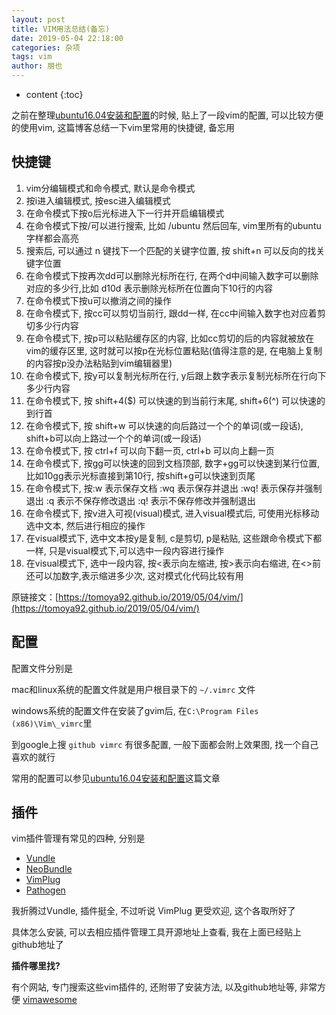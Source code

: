 ```yaml
---
layout: post
title: VIM用法总结(备忘)
date: 2019-05-04 22:18:00
categories: 杂项
tags: vim
author: 朋也
---
```


* content
{:toc}

之前在整理[ubuntu16.04安装和配置](https://tomoya92.github.io/2017/05/24/ubuntu-initialization)的时候, 贴上了一段vim的配置, 可以比较方便的使用vim, 这篇博客总结一下vim里常用的快捷键, 备忘用






## 快捷键

1. vim分编辑模式和命令模式, 默认是命令模式
2. 按i进入编辑模式, 按esc进入编辑模式
3. 在命令模式下按o后光标进入下一行并开启编辑模式
4. 在命令模式下按/可以进行搜索, 比如 /ubuntu 然后回车, vim里所有的ubuntu字样都会高亮
5. 搜索后, 可以通过 n 键找下一个匹配的关键字位置, 按 shift+n 可以反向的找关键字位置
6. 在命令模式下按再次dd可以删除光标所在行, 在两个d中间输入数字可以删除对应的多少行,比如 d10d 表示删除光标所在位置向下10行的内容
7. 在命令模式下按u可以撤消之间的操作
8. 在命令模式下, 按cc可以剪切当前行, 跟dd一样, 在cc中间输入数字也对应着剪切多少行内容
9. 在命令模式下, 按p可以粘贴缓存区的内容, 比如cc剪切的后的内容就被放在vim的缓存区里, 这时就可以按p在光标位置粘贴(值得注意的是, 在电脑上复制的内容按p没办法粘贴到vim编辑器里)
10. 在命令模式下, 按y可以复制光标所在行, y后跟上数字表示复制光标所在行向下多少行内容
11. 在命令模式下, 按 shift+4($) 可以快速的到当前行末尾, shift+6(^) 可以快速的到行首
12. 在命令模式下, 按 shift+w 可以快速的向后路过一个个的单词(或一段话), shift+b可以向上路过一个个的单词(或一段话)
13. 在命令模式下, 按 ctrl+f 可以向下翻一页, ctrl+b 可以向上翻一页
14. 在命令模式下, 按gg可以快速的回到文档顶部, 数字+gg可以快速到某行位置, 比如10gg表示光标直接到第10行, 按shift+g可以快速到页尾
15. 在命令模式下, 按:w 表示保存文档 :wq 表示保存并退出 :wq! 表示保存并强制退出 :q 表示不保存修改退出 :q! 表示不保存修改并强制退出
16. 在命令模式下, 按v进入可视(visual)模式, 进入visual模式后, 可使用光标移动选中文本, 然后进行相应的操作
17. 在visual模式下, 选中文本按y是复制, c是剪切, p是粘贴, 这些跟命令模式下都一样, 只是visual模式下,可以选中一段内容进行操作
18. 在visual模式下, 选中一段内容, 按<表示向左缩进, 按>表示向右缩进, 在<>前还可以加数字,表示缩进多少次, 这对模式化代码比较有用

原链接文：[https://tomoya92.github.io/2019/05/04/vim/](https://tomoya92.github.io/2019/05/04/vim/)

## 配置

配置文件分别是

mac和linux系统的配置文件就是用户根目录下的 `~/.vimrc` 文件

windows系统的配置文件在安装了gvim后, 在`C:\Program Files (x86)\Vim\_vimrc`里

到google上搜 `github vimrc` 有很多配置, 一般下面都会附上效果图, 找一个自己喜欢的就行

常用的配置可以参见[ubuntu16.04安装和配置](https://tomoya92.github.io/2017/05/24/ubuntu-initialization)这篇文章

## 插件

vim插件管理有常见的四种, 分别是

- [Vundle](https://github.com/VundleVim/Vundle.vim)
- [NeoBundle](https://github.com/Shougo/neobundle.vim)
- [VimPlug](https://github.com/junegunn/vim-plug)
- [Pathogen](https://github.com/tpope/vim-pathogen)

我折腾过Vundle, 插件挺全, 不过听说 VimPlug 更受欢迎, 这个各取所好了

具体怎么安装, 可以去相应插件管理工具开源地址上查看, 我在上面已经贴上github地址了

**插件哪里找?**

有个网站, 专门搜索这些vim插件的, 还附带了安装方法, 以及github地址等, 非常方便 [vimawesome](https://vimawesome.com/)


